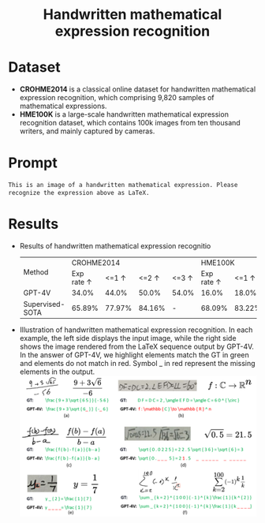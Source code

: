 # <Center> Handwritten mathematical expression recognition

# Dataset

- **CROHME2014** is a classical online dataset for handwritten mathematical expression recognition, which comprising 9,820 samples of mathematical expressions.
- **HME100K** is a large-scale handwritten mathematical expression recognition dataset, which contains 100k images from ten thousand writers, and mainly captured by cameras.
  
# Prompt 
```
This is an image of a handwritten mathematical expression. Please recognize the expression above as LaTeX.
```


# Results
- Results of handwritten mathematical expression recognitio
  
    <table>
        <tbody>
        <tr>
            <td rowspan="2">Method</td>
            <td colspan="4">CROHME2014</td>
            <td colspan="4">HME100K</td>
        </tr>
        <tr>
            <td>Exp rate ↑</td>
            <td><=1 ↑</td>
            <td><=2 ↑</td>
            <td><=3 ↑</td>
            <td>Exp rate ↑</td>
            <td><=1 ↑</td>
            <td><=2 ↑</td>
            <td><=3 ↑</td>
        </tr>
        <tr>
            <td>GPT-4V</td>
            <td>34.0%</td>
            <td>44.0%</td>
            <td>50.0%</td>
            <td>54.0%</td>
            <td>16.0%</td>
            <td>18.0%</td>
            <td>22.0%</td>
            <td>28.0%</td>
        </tr>
        <tr>
            <td>Supervised-SOTA</td>
            <td>65.89%</td>
            <td>77.97%</td>
            <td>84.16%</td>
            <td>-</td>
            <td>68.09%</td>
            <td>83.22%</td>
            <td>89.91%</td>
            <td>-</td>
        </tr>
    </table>

- Illustration of handwritten mathematical expression recognition. In each example, the left side displays the input image, while the right side shows the image rendered from the LaTeX sequence output by GPT-4V. In the answer of GPT-4V, we highlight elements match the GT in green and elements do not match in red. Symbol \_ in red represent the missing elements in the output.
![0](./vis_HMER.png)